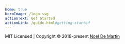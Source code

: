 ```yaml
---
home: true
heroImage: /logo.svg
actionText: Get Started
actionLink: /guide.html#getting-started
---
```


<div class="footer">
    MIT Licensed | Copyright © 2018-present <a href="https://noeldemartin.com/" target="_blank">Noel De Martin</a>
</div>
